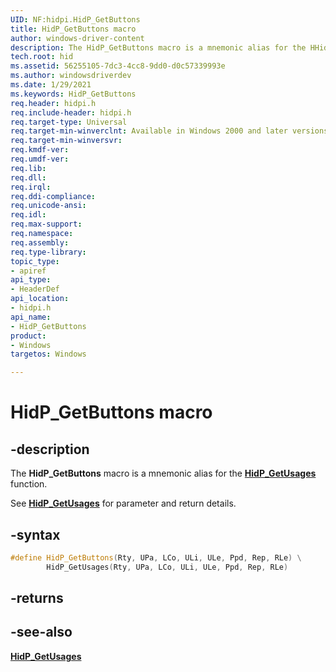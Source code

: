 ```yaml
---
UID: NF:hidpi.HidP_GetButtons
title: HidP_GetButtons macro
author: windows-driver-content
description: The HidP_GetButtons macro is a mnemonic alias for the HHidP_GetUsages function.
tech.root: hid
ms.assetid: 56255105-7dc3-4cc8-9dd0-d0c57339993e
ms.author: windowsdriverdev
ms.date: 1/29/2021
ms.keywords: HidP_GetButtons
req.header: hidpi.h
req.include-header: hidpi.h
req.target-type: Universal
req.target-min-winverclnt: Available in Windows 2000 and later versions of Windows.
req.target-min-winversvr:
req.kmdf-ver:
req.umdf-ver:
req.lib: 
req.dll:
req.irql: 
req.ddi-compliance:
req.unicode-ansi:
req.idl:
req.max-support:
req.namespace:
req.assembly:
req.type-library: 
topic_type: 
- apiref
api_type: 
- HeaderDef
api_location: 
- hidpi.h
api_name: 
- HidP_GetButtons
product: 
- Windows
targetos: Windows

---
```


# HidP_GetButtons macro

## -description

The **HidP\_GetButtons** macro is a mnemonic alias for the [**HidP\_GetUsages**](./nf-hidpi-hidp_getusages.md) function.

See [**HidP\_GetUsages**](./nf-hidpi-hidp_getusages.md) for parameter and return details.

## -syntax

```cpp
#define HidP_GetButtons(Rty, UPa, LCo, ULi, ULe, Ppd, Rep, RLe) \
        HidP_GetUsages(Rty, UPa, LCo, ULi, ULe, Ppd, Rep, RLe)
```

## -returns

## -see-also

[**HidP\_GetUsages**](./nf-hidpi-hidp_getusages.md)